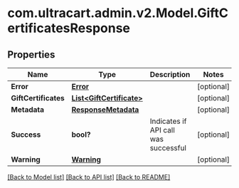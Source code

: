 # com.ultracart.admin.v2.Model.GiftCertificatesResponse
## Properties

Name | Type | Description | Notes
------------ | ------------- | ------------- | -------------
**Error** | [**Error**](Error.md) |  | [optional] 
**GiftCertificates** | [**List&lt;GiftCertificate&gt;**](GiftCertificate.md) |  | [optional] 
**Metadata** | [**ResponseMetadata**](ResponseMetadata.md) |  | [optional] 
**Success** | **bool?** | Indicates if API call was successful | [optional] 
**Warning** | [**Warning**](Warning.md) |  | [optional] 


[[Back to Model list]](../README.md#documentation-for-models) [[Back to API list]](../README.md#documentation-for-api-endpoints) [[Back to README]](../README.md)

